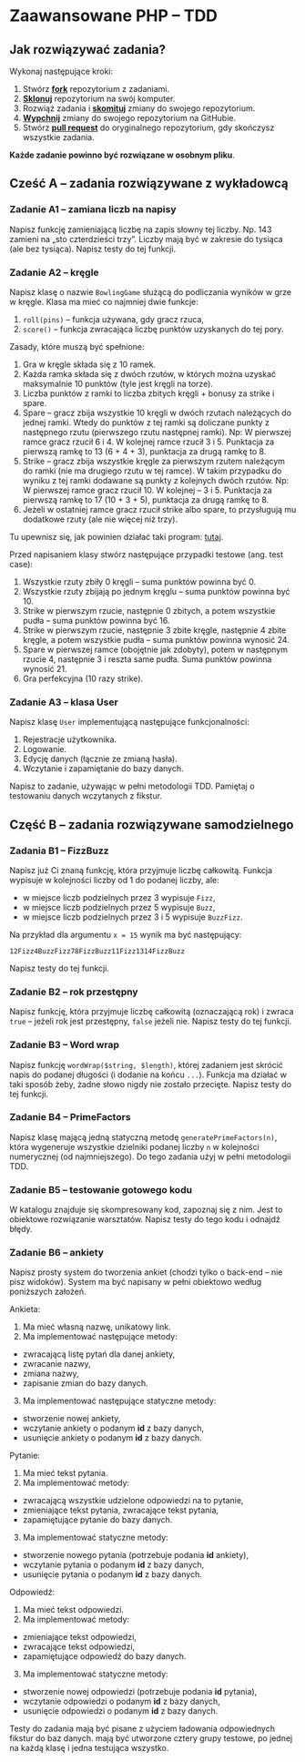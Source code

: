 # Zaawansowane PHP &ndash; TDD


## Jak rozwiązywać zadania?

Wykonaj następujące kroki:

1. Stwórz [**fork**][forking] repozytorium z zadaniami.
2. [**Sklonuj**][ref-clone] repozytorium na swój komputer.
3. Rozwiąż zadania i [**skomituj**][ref-commit] zmiany do swojego repozytorium.
4. [**Wypchnij**][ref-push] zmiany do swojego repozytorium na GitHubie.
5. Stwórz [**pull request**][pull-request] do oryginalnego repozytorium, gdy skończysz wszystkie zadania.


**Każde zadanie powinno być rozwiązane w osobnym pliku**.

## Cześć A &ndash; zadania rozwiązywane z wykładowcą

### Zadanie A1 &ndash; zamiana liczb na napisy
Napisz funkcję zamieniającą liczbę na zapis słowny tej liczby. Np. 143 zamieni na „sto czterdzieści trzy”. Liczby mają być w zakresie do tysiąca (ale bez tysiąca).
Napisz testy do tej funkcji.

### Zadanie A2 &ndash; kręgle
Napisz klasę o nazwie ```BowlingGame``` służącą do podliczania wyników w grze w kręgle.
Klasa ma mieć co najmniej dwie funkcje:
  1. ```roll(pins)``` &ndash; funkcja używana, gdy gracz rzuca,
  2. ```score()``` &ndash; funkcja zwracająca liczbę punktów uzyskanych do tej pory.

Zasady, które muszą być spełnione:
  1. Gra w kręgle składa się z 10 ramek.
  2. Każda ramka składa się z dwóch rzutów, w których można uzyskać maksymalnie 10 punktów (tyle jest kręgli na torze).
  3. Liczba punktów z ramki to liczba zbitych kręgli + bonusy za strike i spare.
  2. Spare &ndash; gracz zbija wszystkie 10 kręgli w dwóch rzutach należących do jednej ramki. Wtedy do punktów z tej ramki są doliczane punkty z następnego rzutu (pierwszego rzutu następnej ramki).
  Np: W pierwszej ramce gracz rzucił 6 i 4. W kolejnej ramce rzucił 3 i 5. Punktacja za pierwszą ramkę to 13 (6 + 4 + 3), punktacja za drugą ramkę to 8.
  3. Strike &ndash; gracz zbija wszystkie kręgle za pierwszym rzutem należącym do ramki (nie ma drugiego rzutu w tej ramce). W takim przypadku do wyniku z tej ramki dodawane są punkty z kolejnych dwóch rzutów. Np: W pierwszej ramce gracz rzucił 10. W kolejnej &ndash; 3 i 5. Punktacja za pierwszą ramkę to 17 (10 + 3 + 5), punktacja za drugą ramkę to 8.
  4. Jeżeli w ostatniej ramce gracz rzucił strike albo spare, to przysługują mu dodatkowe rzuty (ale nie więcej niż trzy).

Tu upewnisz się, jak powinien działać taki program: [tutaj](http://www.bowlinggenius.com/).

Przed napisaniem klasy stwórz następujące przypadki testowe (ang. test case):
  1. Wszystkie rzuty zbiły 0 kręgli &ndash; suma punktów powinna być 0.
  2. Wszystkie rzuty zbijają po jednym kręglu  &ndash; suma punktów powinna być 10.
  3. Strike w pierwszym rzucie, następnie 0 zbitych, a potem wszystkie pudła  &ndash; suma punktów powinna być 16.
  4. Strike w pierwszym rzucie, następnie 3 zbite kręgle, następnie 4 zbite kręgle, a potem wszystkie pudła &ndash; suma punktów powinna wynosić 24.
  5. Spare w pierwszej ramce (obojętnie jak zdobyty), potem w następnym rzucie 4, następnie 3 i reszta same pudła. Suma punktów powinna wynosić 21.
  6. Gra perfekcyjna (10 razy strike).

### Zadanie A3 &ndash; klasa User
Napisz klasę `User` implementującą następujące funkcjonalności:
  1. Rejestracje użytkownika.
  2. Logowanie.
  3. Edycję danych (łącznie ze zmianą hasła).
  4. Wczytanie i zapamiętanie do bazy danych.

Napisz to zadanie, używając w pełni metodologii TDD. Pamiętaj o testowaniu danych wczytanych z fikstur.

## Część B &ndash; zadania rozwiązywane samodzielnego

### Zadania B1 &ndash; FizzBuzz
Napisz już Ci znaną funkcję, która przyjmuje liczbę całkowitą. Funkcja wypisuje w kolejności liczby od 1 do podanej liczby, ale:
  * w miejsce liczb podzielnych przez 3 wypisuje `Fizz`,
  * w miejsce liczb podzielnych przez 5 wypisuje `Buzz`,
  * w miejsce liczb podzielnych przez 3 i 5 wypisuje `BuzzFizz`.

Na przykład dla argumentu ```x = 15``` wynik ma być następujący:
  ```
  12Fizz4BuzzFizz78FizzBuzz11Fizz1314FizzBuzz
  ```
Napisz testy do tej funkcji.

### Zadanie B2 &ndash; rok przestępny
Napisz funkcję, która przyjmuje liczbę całkowitą (oznaczającą rok) i zwraca `true` &ndash; jeżeli rok jest przestępny, `false` jeżeli nie.
Napisz testy do tej funkcji.

### Zadanie B3 &ndash; Word wrap
Napisz funkcję ```wordWrap($string, $length)```, której zadaniem jest skrócić napis do podanej długości (i dodanie na końcu ```...```). Funkcja ma działać w taki sposób żeby, żadne słowo nigdy nie zostało przecięte.
Napisz testy do tej funkcji.


### Zadanie B4 &ndash; PrimeFactors
Napisz klasę mającą jedną statyczną metodę ```generatePrimeFactors(n)```, która wygeneruje wszystkie dzielniki podanej liczby ```n``` w kolejności numerycznej (od najmniejszego).
Do tego zadania użyj w pełni metodologii TDD.

### Zadanie B5 &ndash; testowanie gotowego kodu
W katalogu znajduje się skompresowany kod, zapoznaj się z nim. Jest to obiektowe rozwiązanie warsztatów. Napisz testy do tego kodu i odnajdź błędy.

### Zadanie B6 &ndash; ankiety
Napisz prosty system do tworzenia ankiet (chodzi tylko o back-end – nie pisz widoków). System ma być napisany w pełni obiektowo według poniższych założeń.

Ankieta:
1. Ma mieć własną nazwę, unikatowy link.
2. Ma implementować następujące metody:
  * zwracającą listę pytań dla danej ankiety,
  * zwracanie nazwy,
  * zmiana nazwy,
  * zapisanie zmian do bazy danych.
3. Ma implementować następujące statyczne metody:
  * stworzenie nowej ankiety,
  * wczytanie ankiety o podanym **id** z bazy danych,
  * usunięcie ankiety o podanym **id** z bazy danych.

Pytanie:
1. Ma mieć tekst pytania.
2. Ma implementować metody:
 * zwracającą wszystkie udzielone odpowiedzi na to pytanie,
 * zmieniające tekst pytania, zwracające tekst pytania,
 * zapamiętujące pytanie do bazy danych.
3. Ma implementować statyczne metody:
 * stworzenie nowego pytania (potrzebuje podania **id** ankiety),
 * wczytanie pytania o podanym **id** z bazy danych,
 * usunięcie pytania o podanym **id** z bazy danych.

Odpowiedź:
1. Ma mieć tekst odpowiedzi.
2. Ma implementować metody:
  * zmieniające tekst odpowiedzi,
  * zwracające tekst odpowiedzi,
  * zapamiętujące odpowiedź do bazy danych.
3. Ma implementować statyczne metody:
  * stworzenie nowej odpowiedzi (potrzebuje podania **id** pytania),
  * wczytanie odpowiedzi o podanym **id** z bazy danych,
  * usunięcie odpowiedzi o podanym **id** z bazy danych.

Testy do zadania mają być pisane z użyciem ładowania odpowiednych fikstur do baz danych. mają być utworzone cztery grupy testowe, po jednej na każdą klasę i jedna testująca wszystko.


<!-- Links -->
[forking]: https://guides.github.com/activities/forking/
[ref-clone]: http://gitref.org/creating/#clone
[ref-commit]: http://gitref.org/basic/#commit
[ref-push]: http://gitref.org/remotes/#push
[pull-request]: https://help.github.com/articles/creating-a-pull-request
